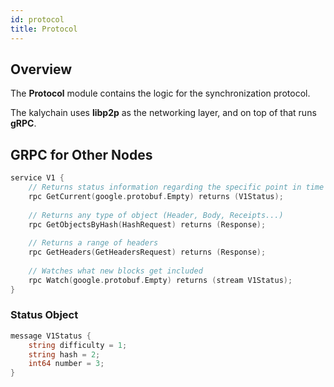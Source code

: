 ```yaml
---
id: protocol
title: Protocol
---
```


## Overview

The **Protocol** module contains the logic for the synchronization protocol.

The kalychain uses **libp2p** as the networking layer, and on top of that runs **gRPC**.

## GRPC for Other Nodes

````go title="protocol/proto/v1.proto"
service V1 {
    // Returns status information regarding the specific point in time
    rpc GetCurrent(google.protobuf.Empty) returns (V1Status);
    
    // Returns any type of object (Header, Body, Receipts...)
    rpc GetObjectsByHash(HashRequest) returns (Response);
    
    // Returns a range of headers
    rpc GetHeaders(GetHeadersRequest) returns (Response);
    
    // Watches what new blocks get included
    rpc Watch(google.protobuf.Empty) returns (stream V1Status);
}
````

### Status Object

````go title="protocol/proto/v1.proto"
message V1Status {
    string difficulty = 1;
    string hash = 2;
    int64 number = 3;
}
````